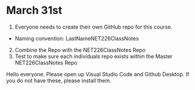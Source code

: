 # March 31st 
1. Everyone needs to create their own GitHub repo for this course. 
- Naming convention: LastNameNET226ClassNotes
2. Combine the Repo with the NET226ClassNotes Repo
3. Test to make sure each individuals repo exists within the Master NET226ClassNotes Repo

Hello everyone. Please open up Visual Studio Code and Github Desktop. If you do not have these, please install them.
